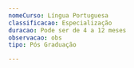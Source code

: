 ```yaml
---
nomeCurso: Língua Portuguesa
classificacao: Especialização
duracao: Pode ser de 4 a 12 meses
observacao: obs
tipo: Pós Graduação

---
```


